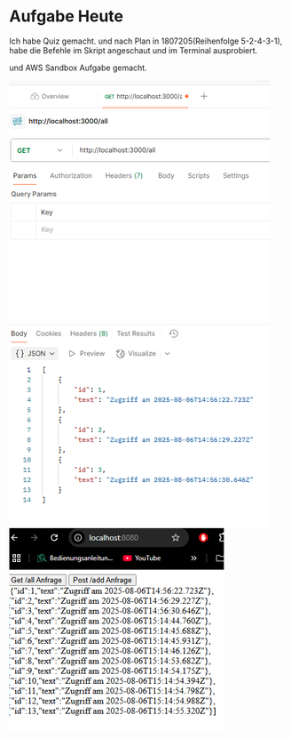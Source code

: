 # Aufgabe Heute

Ich habe Quiz gemacht. und nach Plan in 1807205(Reihenfolge 5-2-4-3-1), habe die Befehle im Skript angeschaut und im Terminal ausprobiert.

und AWS Sandbox Aufgabe gemacht.

![Docker Aufgabe](/images/Screenshot%202025-08-06%20171529.png)
![Docker Aufgabe](/images/Screenshot%202025-08-06%20171608.png)
